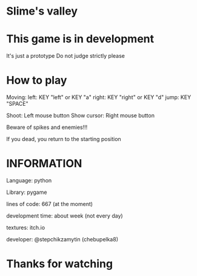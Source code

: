 # Slime's valley

# This game is in development

It's just a prototype 
Do not judge strictly please

# How to play

Moving:
left: KEY "left" or KEY "a"
right: KEY "right" or KEY "d"
jump: KEY "SPACE"

Shoot: Left mouse button
Show cursor: Right mouse button

Beware of spikes and enemies!!!

If you dead, you return to the starting position

# INFORMATION

Language: python

Library: pygame


lines of code: 667 (at the moment)

development time: about week (not every day)


textures: itch.io

developer: @stepchikzamytin (chebupelka8)

# Thanks for watching
